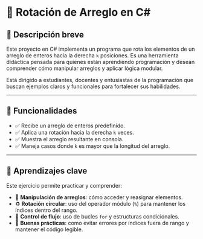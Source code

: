 # 🔄 Rotación de Arreglo en C#

## 🎯 Descripción breve

Este proyecto en C# implementa un programa que rota los elementos de un arreglo de enteros hacia la derecha `k` posiciones. Es una herramienta didáctica pensada para quienes están aprendiendo programación y desean comprender cómo manipular arreglos y aplicar lógica modular.

Está dirigido a estudiantes, docentes y entusiastas de la programación que buscan ejemplos claros y funcionales para fortalecer sus habilidades.

---

## 📌 Funcionalidades

- ✅ Recibe un arreglo de enteros predefinido.
- ✅ Aplica una rotación hacia la derecha `k` veces.
- ✅ Muestra el arreglo resultante en consola.
- ✅ Maneja casos donde `k` es mayor que la longitud del arreglo.

---

## 🧠 Aprendizajes clave

Este ejercicio permite practicar y comprender:

- 🔢 **Manipulación de arreglos**: cómo acceder y reasignar elementos.
- ♻️ **Rotación circular**: uso del operador módulo (`%`) para mantener los índices dentro del rango.
- 🧮 **Control de flujo**: uso de bucles `for` y estructuras condicionales.
- 🧪 **Buenas prácticas**: como evitar errores por índices fuera de rango y mantener el código legible.

